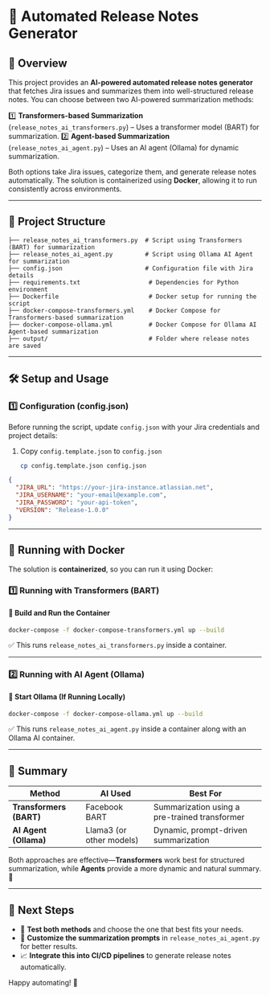 # 📌 Automated Release Notes Generator

## 🚀 Overview
This project provides an **AI-powered automated release notes generator** that fetches Jira issues and summarizes them into well-structured release notes. You can choose between two AI-powered summarization methods:

1️⃣ **Transformers-based Summarization** (`release_notes_ai_transformers.py`) – Uses a transformer model (BART) for summarization.
2️⃣ **Agent-based Summarization** (`release_notes_ai_agent.py`) – Uses an AI agent (Ollama) for dynamic summarization.

Both options take Jira issues, categorize them, and generate release notes automatically. The solution is containerized using **Docker**, allowing it to run consistently across environments.

---

## 📂 Project Structure
```
├── release_notes_ai_transformers.py  # Script using Transformers (BART) for summarization
├── release_notes_ai_agent.py         # Script using Ollama AI Agent for summarization
├── config.json                       # Configuration file with Jira details
├── requirements.txt                   # Dependencies for Python environment
├── Dockerfile                         # Docker setup for running the script
├── docker-compose-transformers.yml    # Docker Compose for Transformers-based summarization
├── docker-compose-ollama.yml          # Docker Compose for Ollama AI Agent-based summarization
├── output/                            # Folder where release notes are saved
```

---

## 🛠️ Setup and Usage

### 1️⃣ **Configuration (config.json)**
Before running the script, update `config.json` with your Jira credentials and project details:
1. Copy `config.template.json` to `config.json`
   ```bash
   cp config.template.json config.json
```json
{
  "JIRA_URL": "https://your-jira-instance.atlassian.net",
  "JIRA_USERNAME": "your-email@example.com",
  "JIRA_PASSWORD": "your-api-token",
  "VERSION": "Release-1.0.0"
}
```

---

## 🐳 Running with Docker
The solution is **containerized**, so you can run it using Docker:

### **1️⃣ Running with Transformers (BART)**
#### **🔹 Build and Run the Container**
```bash
docker-compose -f docker-compose-transformers.yml up --build
```
✅ This runs `release_notes_ai_transformers.py` inside a container.

---

### **2️⃣ Running with AI Agent (Ollama)**
#### **🔹 Start Ollama (If Running Locally)**
```bash
docker-compose -f docker-compose-ollama.yml up --build
```
✅ This runs `release_notes_ai_agent.py` inside a container along with an Ollama AI container.

---

## 📌 Summary
| Method | AI Used | Best For |
|--------|--------|----------|
| **Transformers (BART)** | Facebook BART | Summarization using a pre-trained transformer |
| **AI Agent (Ollama)** | Llama3 (or other models) | Dynamic, prompt-driven summarization |

Both approaches are effective—**Transformers** work best for structured summarization, while **Agents** provide a more dynamic and natural summary. 🚀

---

## 🔗 Next Steps
- 🎯 **Test both methods** and choose the one that best fits your needs.
- 🔧 **Customize the summarization prompts** in `release_notes_ai_agent.py` for better results.
- 📈 **Integrate this into CI/CD pipelines** to generate release notes automatically.

Happy automating! 🎉

